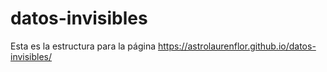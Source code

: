 # datos-invisibles

Esta es la estructura para la página https://astrolaurenflor.github.io/datos-invisibles/
